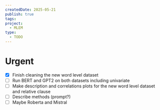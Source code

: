 ```yaml
---
createdDate: 2025-05-21
publish: true
tags: 
project:
  - MLEM
type:
  - TODO
---
```

# Urgent
- [x] Finish cleaning the new word level dataset
- [ ] Run BERT and GPT2 on both datasets including univariate
- [ ] Make description and correlations plots for the new word level dataset and relative clause
- [ ] Describe methods (prompt?)
- [ ] Maybe Roberta and Mistral